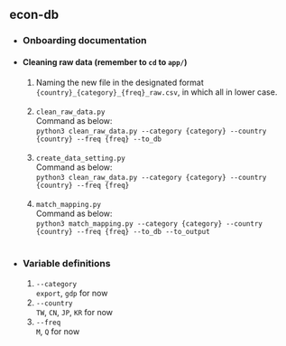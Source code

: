 

## econ-db

- ### Onboarding documentation
- #### Cleaning raw data (remember to `cd` to `app/`)
  1. Naming the new file in the designated format `{country}_{category}_{freq}_raw.csv`, in which all in lower case.<br><br>
  2. `clean_raw_data.py`<br>Command as below:<br> `python3 clean_raw_data.py --category {category} --country {country} --freq {freq} --to_db`<br><br>
  3. `create_data_setting.py`<br>Command as below:<br> `python3 clean_raw_data.py --category {category} --country {country} --freq {freq}`<br><br>
  4. `match_mapping.py`<br>Command as below:<br> `python3 match_mapping.py --category {category} --country {country} --freq {freq} --to_db --to_output`<br><br>
- ### Variable definitions
  1. `--category`<br> `export`, `gdp` for now
  2. `--country`<br> `TW`, `CN`, `JP`, `KR` for now
  3. `--freq`<br> `M`, `Q` for now
